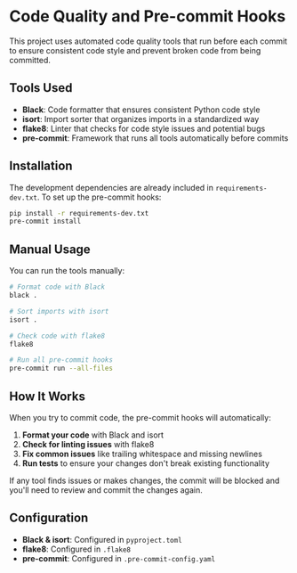 # Code Quality and Pre-commit Hooks

This project uses automated code quality tools that run before each commit to ensure consistent code style and prevent broken code from being committed.

## Tools Used

- **Black**: Code formatter that ensures consistent Python code style
- **isort**: Import sorter that organizes imports in a standardized way
- **flake8**: Linter that checks for code style issues and potential bugs
- **pre-commit**: Framework that runs all tools automatically before commits

## Installation

The development dependencies are already included in `requirements-dev.txt`. To set up the pre-commit hooks:

```bash
pip install -r requirements-dev.txt
pre-commit install
```

## Manual Usage

You can run the tools manually:

```bash
# Format code with Black
black .

# Sort imports with isort
isort .

# Check code with flake8
flake8

# Run all pre-commit hooks
pre-commit run --all-files
```

## How It Works

When you try to commit code, the pre-commit hooks will automatically:

1. **Format your code** with Black and isort
2. **Check for linting issues** with flake8
3. **Fix common issues** like trailing whitespace and missing newlines
4. **Run tests** to ensure your changes don't break existing functionality

If any tool finds issues or makes changes, the commit will be blocked and you'll need to review and commit the changes again.

## Configuration

- **Black & isort**: Configured in `pyproject.toml`
- **flake8**: Configured in `.flake8`
- **pre-commit**: Configured in `.pre-commit-config.yaml`
